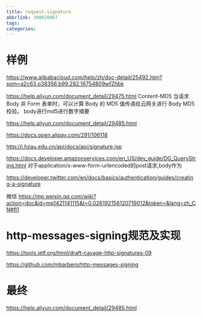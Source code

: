 ```yaml
---
title: request-signature
abbrlink: 398828867
tags:
categories:
---
```


# 样例
https://www.alibabacloud.com/help/zh/doc-detail/25492.htm?spm=a2c63.p38356.b99.282.16754809wfZhbk

https://help.aliyun.com/document_detail/29475.html
Content-MD5 当请求 Body 非 Form 表单时，可以计算 Body 的 MD5 值传递给云网关进行 Body MD5 校验。
body进行md5进行数字摘要

https://help.aliyun.com/document_detail/29485.html

https://docs.open.alipay.com/291/106118


http://i.hzau.edu.cn/api/docs/api/signature.jsp


https://docs.developer.amazonservices.com/en_US/dev_guide/DG_QueryString.html
对于application/x-www-form-urlencoded的post请求,body作为


https://developer.twitter.com/en/docs/basics/authentication/guides/creating-a-signature

微信
https://mp.weixin.qq.com/wiki?action=doc&id=mp1421141115&t=0.026192156120719012&token=&lang=zh_CN#fl1

# http-messages-signing规范及实现

https://tools.ietf.org/html/draft-cavage-http-signatures-09

https://github.com/mbarbero/http-messages-signing


# 最终
https://help.aliyun.com/document_detail/29485.html